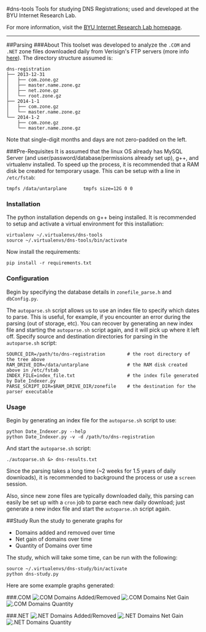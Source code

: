 #dns-tools
Tools for studying DNS Registrations; used and developed at the BYU Internet Research Lab.

For more information, visit the [BYU Internet Research Lab homepage](http://www.fht.byu.edu/).

---
##Parsing
###About
This toolset was developed to analyze the `.COM` and `.NET` zone files downloaded daily from Verisign's FTP servers (more info [here](http://www.verisigninc.com/en_US/channel-resources/domain-registry-products/zone-file/index.xhtml)). The directory structure assumed is:
```
dns-registration
├── 2013-12-31
│   ├── com.zone.gz
│   ├── master.name.zone.gz
│   ├── net.zone.gz
│   └── root.zone.gz
├── 2014-1-1
│   ├── com.zone.gz
│   └── master.name.zone.gz
└── 2014-1-2
    ├── com.zone.gz
    └── master.name.zone.gz
``` 
Note that single-digit months and days are not zero-padded on the left.


###Pre-Requisites
It is assumed that the linux OS already has MySQL Server (and user/password/database/permissions already set up), g++, and virtualenv installed. To speed up the process, it is recommended that a RAM disk be created for temporary usage. This can be setup with a line in `/etc/fstab`:
```
tmpfs /data/untarplane		tmpfs size=12G 0 0
```

### Installation
The python installation depends on g++ being installed. It is recommended to setup and activate a virtual environment for this installation:
```
virtualenv ~/.virtualenvs/dns-tools
source ~/.virtualenvs/dns-tools/bin/activate
```
Now install the requirements:
```
pip install -r requirements.txt
```
### Configuration
Begin by specifying the database details in `zonefile_parse.h` and `dbConfig.py`. 

The `autoparse.sh` script allows us to use an index file to specify which dates to parse. This is useful, for example, if you encounter an error during the parsing (out of storage, etc). You can recover by generating an new index file and starting the `autoparse.sh` script again, and it will pick up where it left off. Specify source and destination directories for parsing in the `autoparse.sh` script:
```
SOURCE_DIR=/path/to/dns-registration 		# the root directory of the tree above
RAM_DRIVE_DIR=/data/untarplane				# the RAM disk created above in /etc/fstab
INDEX_FILE=index_file.txt 					# the index file generated by Date_Indexer.py
PARSE_SCRIPT_DIR=$RAM_DRIVE_DIR/zonefile 	# the destination for the parser executable
```
### Usage
Begin by generating an index file for the `autoparse.sh` script to use:
```
python Date_Indexer.py --help
python Date_Indexer.py -v -d /path/to/dns-registration
```
And start the `autoparse.sh` script:
```
./autoparse.sh &> dns-results.txt
```

Since the parsing takes a long time (~2 weeks for 1.5 years of daily downloads), it is recommended to background the process or use a `screen` session. 

Also, since new zone files are typically downloaded daily, this parsing can easily be set up with a `cron` job to parse each new daily download; just generate a new index file and start the `autoparse.sh` script again. 

##Study
Run the study to generate graphs for 
* Domains added and removed over time
* Net gain of domains over time
* Quantity of Domains over time

The study, which will take some time, can be run with the following:
```
source ~/.virtualenvs/dns-study/bin/activate
python dns-study.py
```

Here are some example graphs generated:

###.COM
![.COM Domains Added/Removed](https://github.com/ejsuncy/dns-tools/blob/master/COM_bar_graph.png)
![.COM Domains Net Gain](https://github.com/ejsuncy/dns-tools/blob/master/COM_net_gain.png)
![.COM Domains Quantity](https://github.com/ejsuncy/dns-tools/blob/master/COM_quantity.png)

###.NET
![.NET Domains Added/Removed](https://github.com/ejsuncy/dns-tools/blob/master/NET_bar_graph.png)
![.NET Domains Net Gain](https://github.com/ejsuncy/dns-tools/blob/master/NET_net_gain.png)
![.NET Domains Quantity](https://github.com/ejsuncy/dns-tools/blob/master/NET_quantity.png)
